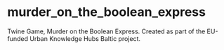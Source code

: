 # murder_on_the_boolean_express
Twine Game, Murder on the Boolean Express. Created as part of the EU-funded Urban Knowledge Hubs Baltic project.
